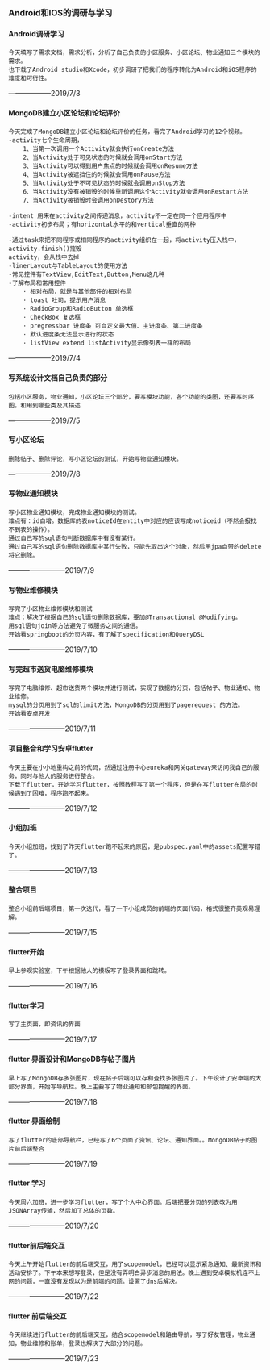 ### Android和IOS的调研与学习

#### Android调研学习
    今天填写了需求文档，需求分析，分析了自己负责的小区服务、小区论坛、物业通知三个模块的需求。
    也下载了Android studio和Xcode，初步调研了把我们的程序转化为Android和iOS程序的难度和可行性。
——————2019/7/3

#### MongoDB建立小区论坛和论坛评价
    今天完成了MongoDB建立小区论坛和论坛评价的任务，看完了Android学习的12个视频。
    -activity七个生命周期，
        1、当第一次调用一个Activity就会执行onCreate方法
        2、当Activity处于可见状态的时候就会调用onStart方法
        3、当Activity可以得到用户焦点的时候就会调用onResume方法
        4、当Activity被遮挡住的时候就会调用onPause方法
        5、当Activity处于不可见状态的时候就会调用onStop方法
        6、当Activity没有被销毁的时候重新调用这个Activity就会调用onRestart方法
        7、当Activity被销毁时会调用onDestory方法

    -intent 用来在activity之间传递消息，activity不一定在同一个应用程序中
    -activity初步布局；有horizontal水平的和vertical垂直的两种
    
    -通过task来把不同程序或相同程序的activity组织在一起，将activity压入栈中，activity.finish()摧毁
    activity，会从栈中去掉
    -linerLayout与TableLayout的使用方法
    -常见控件有TextView,EditText,Button,Menu这几种
    -了解布局和常用控件
        · 相对布局，就是与其他部件的相对布局
        · toast 吐司，提示用户消息
        · RadioGroup和RadioButton 单选框
        · CheckBox 复选框
        · pregressbar 进度条 可自定义最大值、主进度条、第二进度条  
        · 默认进度条无法显示进行的状态
        · listView extend listActivity显示像列表一样的布局
——————2019/7/4

#### 写系统设计文档自己负责的部分

    包括小区服务，物业通知，小区论坛三个部分，要写模块功能，各个功能的类图，还要写时序图，和用到哪些类及其描述
——————2019/7/5
#### 写小区论坛

    删除帖子、删除评论，写小区论坛的测试，开始写物业通知模块。
——————2019/7/8

#### 写物业通知模块

    写小区物业通知模块，完成物业通知模块的测试。
    难点有：id自增。数据库的表noticeId在entity中对应的应该写成noticeid（不然会报找不到表的操作）。
    通过自己写的sql语句判断数据库中有没有某行。
    通过自己写的sql语句删除数据库中某行失败，只能先取出这个对象，然后用jpa自带的delete将它删除。
————————2019/7/9

#### 写物业维修模块

    写完了小区物业维修模块和测试
    难点：解决了根据自己的sql语句删除数据库，要加@Transactional @Modifying。
    用sql语句join等方法避免了微服务之间的通信。
    开始看springboot的分页内容，有了解了specification和QueryDSL
————————2019/7/10

#### 写完超市送货电脑维修模块

    写完了电脑维修、超市送货两个模块并进行测试，实现了数据的分页，包括帖子、物业通知、物业维修。
    mysql的分页用到了sql的limit方法，MongoDB的分页用到了pagerequest 的方法。
    开始看安卓开发
————————2019/7/11

#### 项目整合和学习安卓flutter
    今天主要在小小地重构之前的代码，然通过注册中心eureka和网关gateway来访问我自己的服务，同时与他人的服务进行整合。
    下载了flutter，开始学习flutter，按照教程写了第一个程序，但是在写flutter布局的时候遇到了困难，程序跑不起来。
————————2019/7/12

#### 小组加班
    今天小组加班，找到了昨天flutter跑不起来的原因，是pubspec.yaml中的assets配置写错了。
————————2019/7/13

#### 整合项目
    整合小组前后端项目，第一次迭代，看了一下小组成员的前端的页面代码，格式很整齐美观易理解。
————————2019/7/15
#### flutter开始
    早上参观实验室，下午根据他人的模板写了登录界面和跳转。
————————2019/7/16
#### flutter学习
    写了主页面，即资讯的界面
————————2019/7/17
#### flutter 界面设计和MongoDB存帖子图片
    早上写了MongoDB存多张图片，现在帖子后端可以存和查找多张图片了。下午设计了安卓端的大部分界面，开始写导航栏。晚上主要写了物业通知和邮包提醒的界面。
————————2019/7/18
#### flutter 界面绘制
    写了flutter的底部导航栏，已经写了6个页面了资讯、论坛、通知界面。。MongoDB帖子的图片前后端整合
————————2019/7/19
#### flutter 学习
    今天周六加班，进一步学习flutter，写了个人中心界面。后端把要分页的列表改为用JSONArray传输，然后加了总体的页数。
————————2019/7/20

#### flutter前后端交互
    今天上午开始flutter的前后端交互，用了scopemodel，已经可以显示紧急通知、最新资讯和活动安排了。下午本来想写登录，但是没有弄明白异步消息的用法。晚上遇到安卓模拟机连不上网的问题，一直没有发现以为是前端的问题。设置了dns后解决。
————————2019/7/22

#### flutter 前后端交互
    今天继续进行flutter的前后端交互，结合scopemodel和路由导航，写了好友管理，物业通知，物业维修和账单，登录也解决了大部分的问题。
————————2019/7/23
